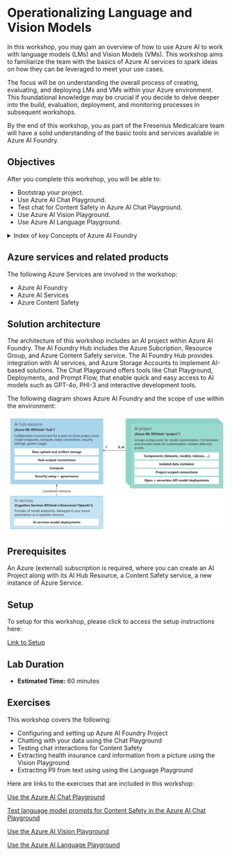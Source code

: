 # Operationalizing Language and Vision Models

In this workshop, you may gain an overview of how to use Azure AI to work with language models (LMs) and Vision Models (VMs). This workshop aims to familiarize the team with the basics of Azure AI services to spark ideas on how they can be leveraged to meet your use cases.

The focus will be on understanding the overall process of creating, evaluating, and deploying LMs and VMs within your Azure environment. This foundational knowledge may be crucial if you decide to delve deeper into the build, evaluation, deployment, and monitoring processes in subsequent workshops.

By the end of this workshop, you as part of the Fresenius Medicalcare team will have a solid understanding of the basic tools and services available in Azure AI Foundry.

## Objectives

After you complete this workshop, you will be able to:

* Bootstrap your project.
* Use Azure AI Chat Playground.
* Test chat for Content Safety in Azure AI Chat Playground.
* Use Azure AI Vision Playground.
* Use Azure AI Language Playground.

<details markdown="block">
<summary>Index of key Concepts of Azure AI Foundry</summary>

## Azure AI Resource  
   
The Azure AI Resource is the main Azure resource for AI Foundry. It provides a working environment for teams to build and manage AI applications. It allows access to multiple Azure AI services in a single setup and includes features for billing, security configuration, and monitoring.  
   
## Azure AI projects  
   
Azure AI projects are organizational containers that provide tools for AI customization and orchestration. They allow you to organize your work, save state across different tools (such as prompt flow), and collaborate with others. Projects also help you keep track of billing, manage access, and provide data isolation.  
   
## Azure AI Service  
   
The Azure AI Service offers a unified endpoint and API Keys to access multiple services, such as Azure Content Safety, Speech, and Vision. These services are shared across all projects, providing a centralized and efficient way to access them.
   
## Storage Account  
   
The Storage Account stores artifacts for your projects, such as flows and evaluations. To ensure data isolation, storage containers are prefixed using the project GUID, and they are conditionally secured for the project identity.  
   
## Key Vault  
   
The Key Vault is used to store secrets, such as connection strings for your resource connections. To maintain data isolation, secrets cannot be retrieved across projects via APIs, ensuring the security of your sensitive information.  
   
## Container Registry  
   
The Container Registry stores Docker images that are created when using the custom runtime for prompt flow. To ensure data isolation, Docker images are prefixed using the project GUID, allowing for easy identification and management.  
   
## Application Insights  
   
Application Insights is used as a log storage option when you choose to enable application-level logging for your deployed prompt flows. It provides a centralized location to store and analyze logs for monitoring and troubleshooting purposes.  
   
## Log Analytics Workspaces  
   
Log Analytics Workspaces serve as the backing storage for application insights, handling log ingestion. They provide a scalable and reliable solution for storing and analyzing log data from your AI applications.

</details>

## Azure services and related products

The following Azure Services are involved in the workshop:
- Azure AI Foundry
- Azure AI Services
- Azure Content Safety

## Solution architecture

The architecture of this workshop includes an AI project within Azure AI Foundry. The AI Foundry Hub includes the Azure Subcription, Resource Group, and Azure Content Safety service. The AI Foundry Hub provides integration with AI services, and Azure Storage Accounts to implement AI-based solutions. The Chat Playground offers tools like Chat Playground, Deployments, and Prompt Flow, that enable quick and easy access to AI models such as GPT-4o, PHI-3 and interactive development tools.

The following diagram shows Azure AI Foundry and the scope of use within the environment:

![Diagram](./images/resource-provider-connected-resources.png)


## Prerequisites

An Azure (external) subscription is required, where you can create an AI Project along with its AI Hub Resource, a Content Safety service, a new instance of Azure Service.

## Setup

To setup for this workshop, please click to access the setup instructions here:

[Link to Setup](01_setup.md)

## Lab Duration

* **Estimated Time:** 60 minutes

## Exercises

This workshop covers the following:

* Configuring and setting up Azure AI Foundry Project
* Chatting with your data using the Chat Playground
* Testing chat interactions for Content Safety
* Extracting health insurance card information from a picture using the Vision Playground
* Extracting PII from text using using the Language Playground

Here are links to the exercises that are included in this workshop:

[Use the Azure AI Chat Playground](01_01.md)

[Test language model prompts for Content Safety in the Azure AI Chat Playground](01_02.md)

[Use the Azure AI Vision Playground](01_03.md)

[Use the Azure AI Language Playground](01_4.md)
